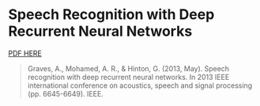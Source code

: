 # Speech Recognition with Deep Recurrent Neural Networks 
[PDF HERE](https://arxiv.org/pdf/1303.5778.pdf)
>Graves, A., Mohamed, A. R., & Hinton, G. (2013, May). Speech recognition with deep recurrent neural networks. In 2013 IEEE international conference on acoustics, speech and signal processing (pp. 6645-6649). IEEE.


